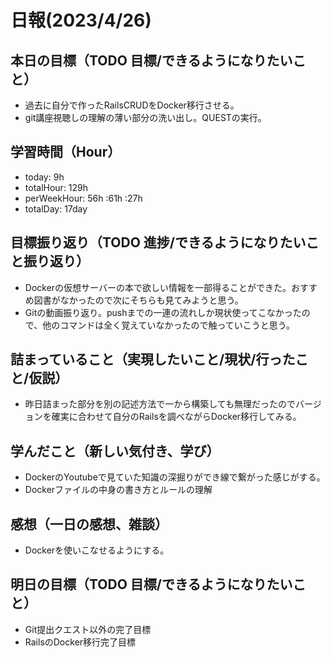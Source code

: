 # 日報(2023/4/26)

## 本日の目標（TODO 目標/できるようになりたいこと）

- 過去に自分で作ったRailsCRUDをDocker移行させる。
- git講座視聴しの理解の薄い部分の洗い出し。QUESTの実行。

## 学習時間（Hour）
- today: 9h
- totalHour: 129h
- perWeekHour: 56h :61h :27h
- totalDay: 17day

## 目標振り返り（TODO 進捗/できるようになりたいこと振り返り）


- Dockerの仮想サーバーの本で欲しい情報を一部得ることができた。おすすめ図書がなかったので次にそちらも見てみようと思う。
- Gitの動画振り返り。pushまでの一連の流れしか現状使ってこなかったので、他のコマンドは全く覚えていなかったので触っていこうと思う。

## 詰まっていること（実現したいこと/現状/行ったこと/仮説）

- 昨日詰まった部分を別の記述方法で一から構築しても無理だったのでバージョンを確実に合わせて自分のRailsを調べながらDocker移行してみる。

## 学んだこと（新しい気付き、学び）

- DockerのYoutubeで見ていた知識の深掘りができ線で繋がった感じがする。
- Dockerファイルの中身の書き方とルールの理解

## 感想（一日の感想、雑談）

- Dockerを使いこなせるようにする。

## 明日の目標（TODO 目標/できるようになりたいこと）

- Git提出クエスト以外の完了目標
- RailsのDocker移行完了目標
